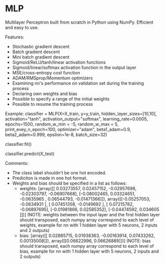 # MLP
Multilayer Perceptron built from scratch in Python using NumPy.
Efficient and easy to use.

Features:
- Stochastic gradient descent
- Batch gradient descent
- Mini batch gradient descent
- Sigmoid/ReLU/tanh/linear activation functions
- Sigmoid/linear/softmax activation function in the output layer
- MSE/cross-entropy cost function
- ADAM/RMSprop/Momentum optimizers
- Examining nn's performance on validation set during the training process
- Declaring own weights and bias
- Possible to specify a range of the initial weights
- Possible to resume the training process

Example:
classifier = MLP(X=X_train, y=y_train, hidden_layer_sizes=[10,10], activation="tanh",
                  activation_output="softmax", learning_rate=0.0005, epochs=1500, random_w_min = -5, random_w_max = 5,
                  print_evey_n_epoch=100, optimizer="adam", beta1_adam=0.9, beta2_adam=0.999, epsilon=1e-8, batch_size=32)

classifier.fit()

classifier.predict(X_test)

Comments:

- The class label shouldn't be one hot encoded.
- Prediciton is made in one hot format.
- Weights and bias should be specified in a list as follows:
  - weights: [array([[ 0.03273557,  0.02457152, -0.02957698, -0.02303797, -0.06907668],
         [-0.08002465,  0.03324651, -0.0635965 ,  0.06544793, -0.01471366]]), 
         array([[-0.05257053, -0.0834931 ],
         [ 0.07451358, -0.0149692 ],
         [ 0.07215782, -0.06897695],
         [-0.01981866,  0.02585352],
         [-0.04474592,  0.034605  ]])]      (NOTE: weights between the input layer and the first hidden layer should transposed,
                                            each numpy array correspond to each level of weights, 
                                            example for nn with 1 hidden layer with 5 neurons, 2 inputs and 2 outputs)
  - bias: [array([[ 0.02885715,  0.01938363, -0.00163914,  0.07433262,  0.00135008]]),
  array([[0.06622996, 0.06626889]])]        (NOTE: bias should transposed, each numpy array correspond to each level of bias,
                                            example for nn with 1 hidden layer with 5 neurons, 2 inputs and 2 outputs)
                                            
